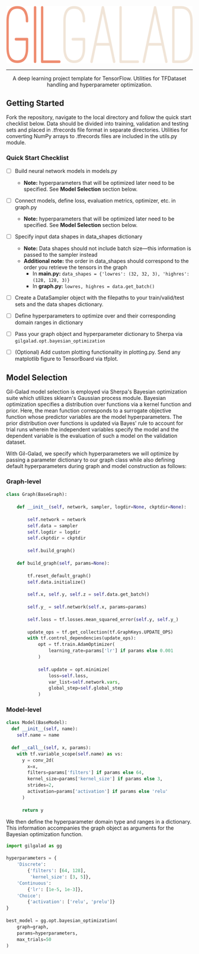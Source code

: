 <p align="center">
  <img src="docs/images/logo.png">
</p>

---

<p align="center">
A deep learning project template for TensorFlow. Utilities for TFDataset handling and hyperparameter optimization.
</p>

## Getting Started

Fork the repository, navigate to the local directory and follow the quick start checklist below. Data should be divided into training, validation and testing sets and placed in .tfrecords file format in separate directories. Utilities for converting NumPy arrays to .tfrecords files are included in the utils.py module.

### Quick Start Checklist

- [ ] Build neural network models in models.py
    - **Note:** hyperparameters that will be optimized later need to be specified. See **Model Selection** section below.
- [ ] Connect models, define loss, evaluation metrics, optimizer, etc. in graph.py
    - **Note:** hyperparameters that will be optimized later need to be specified. See **Model Selection** section below.
- [ ] Specify input data shapes in data_shapes dictionary
    - **Note:** Data shapes should not include batch size—this information is passed to the sampler instead
    - **Additional note:** the order in data_shapes should correspond to the order you retrieve the tensors in the graph
      - In **main.py:** ```data_shapes = {'lowres': (32, 32, 3), 'highres': (128, 128, 3)}```
      - In **graph.py:** ```lowres, highres = data.get_batch()```
- [ ] Create a DataSampler object with the filepaths to your train/valid/test sets and the data shapes dictionary.
- [ ] Define hyperparameters to optimize over and their corresponding domain ranges in dictionary
- [ ] Pass your graph object and hyperparameter dictionary to Sherpa via ```gilgalad.opt.bayesian_optimization```
- [ ] (Optional) Add custom plotting functionality in plotting.py. Send any matplotlib figure to TensorBoard via tfplot.


## Model Selection

Gil-Galad model selection is employed via Sherpa's Bayesian optimization suite which utilizes sklearn's Gaussian process module. Bayesian optimization specifies a distribution over functions via a kernel function and prior. Here, the mean function corresponds to a surrogate objective function whose predictor variables are the model hyperparameters. The prior distribution over functions is updated via Bayes' rule to account for trial runs wherein the independent variables specify the model and the dependent variable is the evaluation of such a model on the validation dataset.

With Gil-Galad, we specify which hyperparameters we will optimize by passing a parameter dictionary to our graph class while also defining default hyperparameters during graph and model construction as follows:

### Graph-level

```python
class Graph(BaseGraph):

    def __init__(self, network, sampler, logdir=None, ckptdir=None):

        self.network = network
        self.data = sampler
        self.logdir = logdir
        self.ckptdir = ckptdir

        self.build_graph()

    def build_graph(self, params=None):

        tf.reset_default_graph()
        self.data.initialize()

        self.x, self.y, self.z = self.data.get_batch()

        self.y_ = self.network(self.x, params=params)

        self.loss = tf.losses.mean_squared_error(self.y, self.y_)

        update_ops = tf.get_collection(tf.GraphKeys.UPDATE_OPS)
        with tf.control_dependencies(update_ops):
            opt = tf.train.AdamOptimizer(
                learning_rate=params['lr'] if params else 0.001
            )

            self.update = opt.minimize(
                loss=self.loss,
                var_list=self.network.vars,
                global_step=self.global_step
            )

```

### Model-level

```python
class Model(BaseModel):
  def __init__(self, name):
    self.name = name

  def __call__(self, x, params):
    with tf.variable_scope(self.name) as vs:
      y = conv_2d(
        x=x,
        filters=params['filters'] if params else 64,
        kernel_size=params['kernel_size'] if params else 3,
        strides=2,
        activation=params['activation'] if params else 'relu'
      )

      return y

```

We then define the hyperparameter domain type and ranges in a dictionary. This information accompanies the graph object as arguments for the Bayesian optimization function.

```python
import gilgalad as gg

hyperparameters = {
    'Discrete':
        {'filters': [64, 128],
         'kernel_size': [3, 5]},
    'Continuous':
        {'lr': [1e-5, 1e-3]},
    'Choice':
        {'activation': ['relu', 'prelu']}
}

best_model = gg.opt.bayesian_optimization(
    graph=graph,
    params=hyperparameters,
    max_trials=50
)
```
